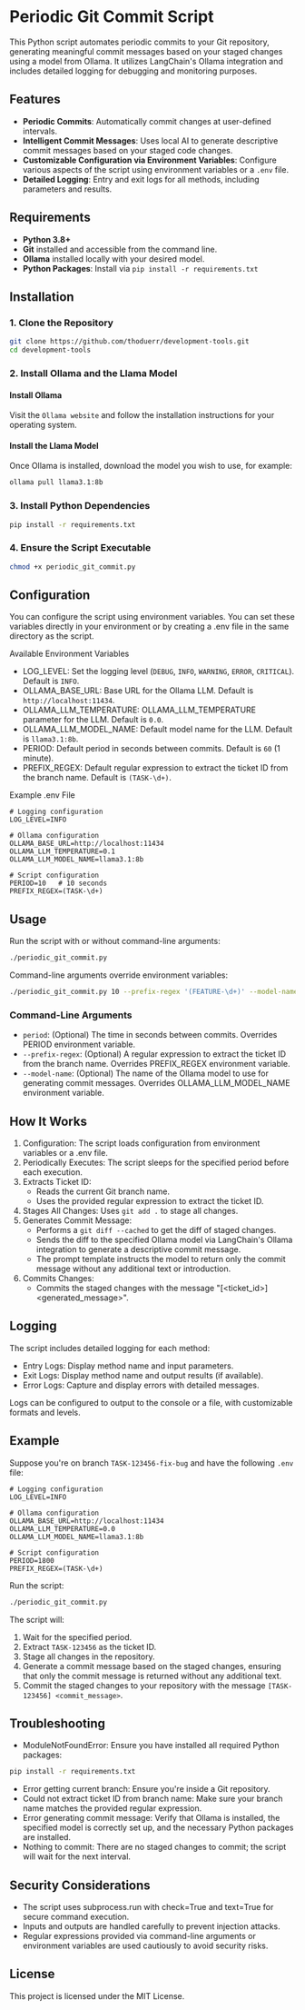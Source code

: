 # Periodic Git Commit Script

This Python script automates periodic commits to your Git repository, generating meaningful commit messages based on your staged changes using a model from Ollama. It utilizes LangChain's Ollama integration and includes detailed logging for debugging and monitoring purposes.

## Features

- **Periodic Commits**: Automatically commit changes at user-defined intervals.
- **Intelligent Commit Messages**: Uses local AI to generate descriptive commit messages based on your staged code changes.
- **Customizable Configuration via Environment Variables**: Configure various aspects of the script using environment variables or a `.env` file.
- **Detailed Logging**: Entry and exit logs for all methods, including parameters and results.

## Requirements

- **Python 3.8+**
- **Git** installed and accessible from the command line.
- **Ollama** installed locally with your desired model.
- **Python Packages**: Install via `pip install -r requirements.txt`

## Installation

### 1. Clone the Repository

```bash
git clone https://github.com/thoduerr/development-tools.git
cd development-tools
```

### 2. Install Ollama and the Llama Model

#### Install Ollama

Visit the `Ollama website` and follow the installation instructions for your operating system.

#### Install the Llama Model

Once Ollama is installed, download the model you wish to use, for example:

``` bash
ollama pull llama3.1:8b
```

### 3. Install Python Dependencies

```bash
pip install -r requirements.txt
```

### 4. Ensure the Script Executable

```bash
chmod +x periodic_git_commit.py
```

## Configuration

You can configure the script using environment variables. You can set these variables directly in your environment or by creating a .env file in the same directory as the script.

Available Environment Variables

- LOG_LEVEL: Set the logging level (`DEBUG`, `INFO`, `WARNING`, `ERROR`, `CRITICAL`). Default is `INFO`.
- OLLAMA_BASE_URL: Base URL for the Ollama LLM. Default is `http://localhost:11434`.
- OLLAMA_LLM_TEMPERATURE: OLLAMA_LLM_TEMPERATURE parameter for the LLM. Default is `0.0`.
- OLLAMA_LLM_MODEL_NAME: Default model name for the LLM. Default is `llama3.1:8b`.
- PERIOD: Default period in seconds between commits. Default is `60` (1 minute).
- PREFIX_REGEX: Default regular expression to extract the ticket ID from the branch name. Default is `(TASK-\d+)`.

Example .env File

```env
# Logging configuration
LOG_LEVEL=INFO

# Ollama configuration
OLLAMA_BASE_URL=http://localhost:11434
OLLAMA_LLM_TEMPERATURE=0.1
OLLAMA_LLM_MODEL_NAME=llama3.1:8b

# Script configuration
PERIOD=10   # 10 seconds
PREFIX_REGEX=(TASK-\d+)
```

## Usage

Run the script with or without command-line arguments:

```bash
./periodic_git_commit.py
```

Command-line arguments override environment variables:

```bash
./periodic_git_commit.py 10 --prefix-regex '(FEATURE-\d+)' --model-name 'llama3.1:8b'
```

### Command-Line Arguments

- `period`: (Optional) The time in seconds between commits. Overrides PERIOD environment variable.
- `--prefix-regex`: (Optional) A regular expression to extract the ticket ID from the branch name. Overrides PREFIX_REGEX environment variable.
- `--model-name`: (Optional) The name of the Ollama model to use for generating commit messages. Overrides OLLAMA_LLM_MODEL_NAME environment variable.

## How It Works

1. Configuration: The script loads configuration from environment variables or a .env file.
2. Periodically Executes: The script sleeps for the specified period before each execution.
3. Extracts Ticket ID:
   - Reads the current Git branch name.
   - Uses the provided regular expression to extract the ticket ID.
4. Stages All Changes: Uses `git add .` to stage all changes.
5. Generates Commit Message:
   - Performs a `git diff --cached` to get the diff of staged changes.
   - Sends the diff to the specified Ollama model via LangChain's Ollama integration to generate a descriptive commit message.
   - The prompt template instructs the model to return only the commit message without any additional text or introduction.
6. Commits Changes:
   - Commits the staged changes with the message "[<ticket_id>] <generated_message>".

## Logging

The script includes detailed logging for each method:

- Entry Logs: Display method name and input parameters.
- Exit Logs: Display method name and output results (if available).
- Error Logs: Capture and display errors with detailed messages.

Logs can be configured to output to the console or a file, with customizable formats and levels.

## Example

Suppose you're on branch `TASK-123456-fix-bug` and have the following `.env` file:

```env
# Logging configuration
LOG_LEVEL=INFO

# Ollama configuration
OLLAMA_BASE_URL=http://localhost:11434
OLLAMA_LLM_TEMPERATURE=0.0
OLLAMA_LLM_MODEL_NAME=llama3.1:8b

# Script configuration
PERIOD=1800
PREFIX_REGEX=(TASK-\d+)
```

Run the script:

```bash
./periodic_git_commit.py
```

The script will:

1. Wait for the specified period.
2. Extract `TASK-123456` as the ticket ID.
3. Stage all changes in the repository.
4. Generate a commit message based on the staged changes, ensuring that only the commit message is returned without any additional text.
5. Commit the staged changes to your repository with the message `[TASK-123456] <commit_message>`.

## Troubleshooting

- ModuleNotFoundError: Ensure you have installed all required Python packages:

```bash
pip install -r requirements.txt
```

- Error getting current branch: Ensure you're inside a Git repository.
- Could not extract ticket ID from branch name: Make sure your branch name matches the provided regular expression.
- Error generating commit message: Verify that Ollama is installed, the specified model is correctly set up, and the necessary Python packages are installed.
- Nothing to commit: There are no staged changes to commit; the script will wait for the next interval.

## Security Considerations

- The script uses subprocess.run with check=True and text=True for secure command execution.
- Inputs and outputs are handled carefully to prevent injection attacks.
- Regular expressions provided via command-line arguments or environment variables are used cautiously to avoid security risks.

## License

This project is licensed under the MIT License.